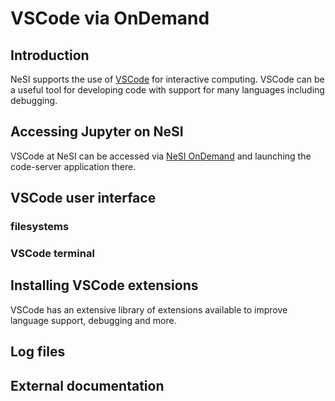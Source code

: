 # VSCode via OnDemand


## Introduction

NeSI supports the use of [VSCode](https://code.visualstudio.com/) for interactive computing.
VSCode can be a useful tool for developing code with support for many languages including debugging.


## Accessing Jupyter on NeSI


VSCode at NeSI can be accessed via [NeSI OnDemand](https://ondemand.nesi.org.nz/) and launching the code-server application there.


## VSCode user interface


### filesystems

### VSCode terminal


## Installing VSCode extensions


VSCode has an extensive library of extensions available to improve language support, debugging and more.


## Log files


## External documentation
